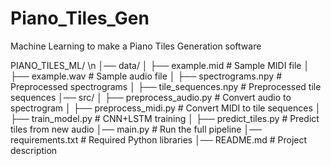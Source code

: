 # Piano_Tiles_Gen
Machine Learning to make a Piano Tiles Generation software


PIANO_TILES_ML/ \n
│── data/
│   ├── example.mid          # Sample MIDI file
│   ├── example.wav          # Sample audio file
│   ├── spectrograms.npy     # Preprocessed spectrograms
│   ├── tile_sequences.npy   # Preprocessed tile sequences
│── src/
│   ├── preprocess_audio.py  # Convert audio to spectrogram
│   ├── preprocess_midi.py   # Convert MIDI to tile sequences
│   ├── train_model.py       # CNN+LSTM training
│   ├── predict_tiles.py     # Predict tiles from new audio
│── main.py                  # Run the full pipeline
│── requirements.txt         # Required Python libraries
│── README.md                # Project description
